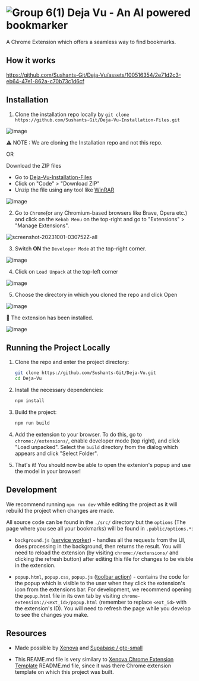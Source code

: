 # ![Group 6(1)](https://github.com/Sushants-Git/Deja-Vu/assets/100516354/e80b1a1c-1d70-4911-ac56-8c2e8ce0c013) Deja Vu - An AI powered bookmarker

A Chrome Extension which offers a seamless way to find bookmarks.

## How it works


https://github.com/Sushants-Git/Deja-Vu/assets/100516354/2e71d2c3-eb64-47e1-862a-c70b73c1d6cf


## Installation

1. Clone the installation repo locally by `git clone https://github.com/Sushants-Git/Deja-Vu-Installation-Files.git`

![image](https://github.com/Sushants-Git/Deja-Vu/assets/100516354/648d5738-51a8-4005-af92-8d7488be3d00)

⚠️  NOTE : We are cloning the Installation repo and not this repo.

OR

Download the ZIP files
- Go to [Deja-Vu-Installation-Files ](https://github.com/Sushants-Git/Deja-Vu-Installation-Files)
- Click on "Code" > "Download ZIP"
- Unzip the file using any tool like [WinRAR](https://www.win-rar.com/start.html?&L=0)

![image](https://github.com/Sushants-Git/Deja-Vu/assets/100516354/9b6ae887-4746-486e-8bab-33719ffc7b09)

2. Go to `Chrome`(or any Chromium-based browsers like Brave, Opera etc.) and click on the `Kebab Menu` on the top-right and go to "Extensions" > "Manage Extensions".

![screenshot-20231001-030752Z-all](https://github.com/Sushants-Git/Youtube-Controller/assets/100516354/62ecce48-9f20-45d7-8516-a89e4032cf79)

3. Switch **ON** the `Developer Mode` at the top-right corner.

![image](https://github.com/Sushants-Git/Deja-Vu/assets/100516354/5768cde9-056f-449e-8ac1-921bb6b8b49a)

4. Click on `Load Unpack` at the top-left corner

![image](https://github.com/Sushants-Git/Deja-Vu/assets/100516354/8c409fd8-7efa-460f-bba6-4fbb33ef5a25)

5. Choose the directory in which you cloned the repo and click Open

![image](https://github.com/Sushants-Git/Deja-Vu/assets/100516354/cdc76929-cd9c-4cf4-b4a3-e98813d831b3)

🎉 The extension has been installed.

![image](https://github.com/Sushants-Git/Deja-Vu/assets/100516354/4308a12f-05d2-4f21-b90e-0318c0b82649)


## Running the Project Locally

1. Clone the repo and enter the project directory:
   ```bash
   git clone https://github.com/Sushants-Git/Deja-Vu.git
   cd Deja-Vu
   ```
1. Install the necessary dependencies:

   ```bash
   npm install
   ```

1. Build the project:

   ```bash
   npm run build
   ```

1. Add the extension to your browser. To do this, go to `chrome://extensions/`, enable developer mode (top right), and click "Load unpacked". Select the `build` directory from the dialog which appears and click "Select Folder".

1. That's it! You should now be able to open the extenion's popup and use the model in your browser!

## Development

We recommend running `npm run dev` while editing the project as it will rebuild the project when changes are made.

All source code can be found in the `./src/` directory but the `options` (The page where you see all your bookmarks) will be found in `.public/options.*`:

- `background.js` ([service worker](https://developer.chrome.com/docs/extensions/mv3/service_workers/)) - handles all the requests from the UI, does processing in the background, then returns the result. You will need to reload the extension (by visiting `chrome://extensions/` and clicking the refresh button) after editing this file for changes to be visible in the extension.

- `popup.html`, `popup.css`, `popup.js` ([toolbar action](https://developer.chrome.com/docs/extensions/reference/action/)) - contains the code for the popup which is visible to the user when they click the extension's icon from the extensions bar. For development, we recommend opening the `popup.html` file in its own tab by visiting `chrome-extension://<ext_id>/popup.html` (remember to replace `<ext_id>` with the extension's ID). You will need to refresh the page while you develop to see the changes you make.


## Resources

- Made possible by [Xenova](https://github.com/xenova/transformers.js) and [Supabase / gte-small](https://huggingface.co/Supabase/gte-small)

- This REAME.md file is very similary to [Xenova Chrome Extension Template](https://github.com/xenova/transformers.js/blob/main/examples/extension/README.md) README.md file, since it was there Chrome extension template on which this project was built.

